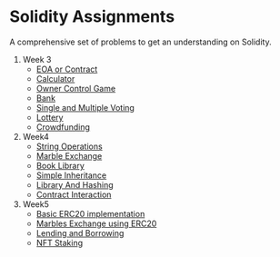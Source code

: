 # Solidity Assignments
A comprehensive set of problems to get an understanding on Solidity.

1. Week 3 
	 - [EOA or Contract](https://github.com/sam201994/solidity-assignments/tree/main/week3/1.EOAOrContracts)
	 - [Calculator](https://github.com/sam201994/solidity-assignments/tree/main/week3/2.Calculator)
	 - [Owner Control Game](https://github.com/sam201994/solidity-assignments/tree/main/week3/3.OwnerControlGame)
	 - [Bank](https://github.com/sam201994/solidity-assignments/tree/main/week3/4.Bank)
	 - [Single and Multiple Voting](https://github.com/sam201994/solidity-assignments/tree/main/week3/5.Voting)
	 - [Lottery](https://github.com/sam201994/solidity-assignments/tree/main/week3/6.Lottery)
	 - [Crowdfunding](https://github.com/sam201994/solidity-assignments/tree/main/week3/7.Crowdfunding)
2. Week4
	 - [String Operations](https://github.com/sam201994/solidity-assignments/tree/main/week4/1.StringOperations)
	 - [Marble Exchange](https://github.com/sam201994/solidity-assignments/tree/main/week4/2.MarblesforChocolates)
	 - [Book Library](https://github.com/sam201994/solidity-assignments/tree/main/week4/3.BookLibrary)
	 - [Simple Inheritance](https://github.com/sam201994/solidity-assignments/tree/main/week4/4.SimpleInheritance)
	 - [Library And Hashing](https://github.com/sam201994/solidity-assignments/tree/main/week4/5.LibraryAndHashing)
	 - [Contract Interaction](https://github.com/sam201994/solidity-assignments/tree/main/week4/6.ContractInteraction)
3. Week5
	 - [Basic ERC20 implementation](https://github.com/sam201994/solidity-assignments/tree/main/week5/1.ERC20)
	 - [Marbles Exchange using ERC20](https://github.com/sam201994/solidity-assignments/tree/main/week5/2.MarblesExchange)
	 - [Lending and Borrowing](https://github.com/sam201994/solidity-assignments/tree/main/week5/3.LendingAndBorrowing)
	 - [NFT Staking](https://github.com/sam201994/solidity-assignments/tree/main/week5/4.NFTStaking)

